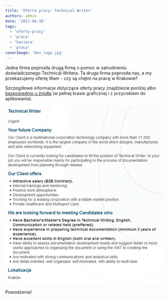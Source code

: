 ```yaml
---
title: 'Oferta pracy: Technical Writer'
authors: admin
date: '2017-04-10'
tags:
  - 'oferty-pracy'
  - 'praca'
  - 'kariera'
  - 'praca'
coverImage: 'Dev_logo.jpg'
---
```


Jedna firma poprosiła drugą firmę o pomoc w zatrudnieniu doświadczonego
Technical Writera. Ta druga firma poprosiła nas, a my przekazujemy ofertę Wam -
czy są chętni na pracę w Krakowie?

<!--truncate-->

Szczegółowe informacje dotyczące oferty pracy znajdziecie poniżej albo
[bezpośrednio u źródła](http://www.devonshire.pl/vacatures/vacature-technical-writer-609508-71.html)
(w pełnej krasie graficznej i z przyciskiem do aplikowania).

![](images/devonshire_oferta_techwriter-1.jpg)

Powodzenia!
